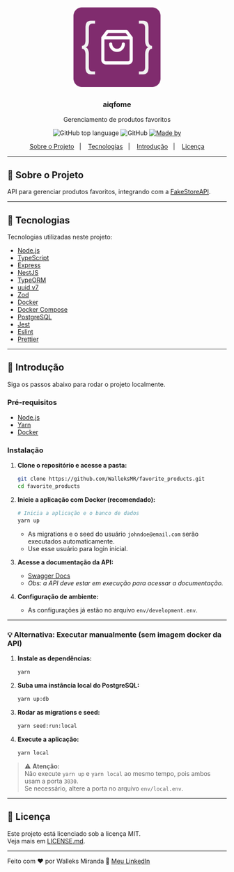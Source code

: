 <h1 align="center">
  <img alt="Logo" src="./assets/aiqfome.png" width="200px">
</h1>

<h3 align="center">
  aiqfome
</h3>

<p align="center">Gerenciamento de produtos favoritos</p>

<p align="center">
  <img alt="GitHub top language" src="https://img.shields.io/static/v1?label=TypeScript&message=99.3%&color=blue">
  <img alt="GitHub" src="https://img.shields.io/static/v1?label=Licence&message=MIT&color=blue"/>
  <a href="https://www.linkedin.com/in/walleks-r-miranda-b291bb1aa/" target="_blank" rel="noopener noreferrer">
    <img alt="Made by" src="https://img.shields.io/static/v1?label=Made%20by&message=Walleks%20M&color=blueviolet">
  </a>
</p>

<p align="center">
  <a href="#sobre-o-projeto">Sobre o Projeto</a>&nbsp;&nbsp;&nbsp;|&nbsp;&nbsp;&nbsp;
  <a href="#tecnologias">Tecnologias</a>&nbsp;&nbsp;&nbsp;|&nbsp;&nbsp;&nbsp;
  <a href="#introducao">Introdução</a>&nbsp;&nbsp;&nbsp;|&nbsp;&nbsp;&nbsp;
  <a href="#licenca">Licença</a>
</p>

---

## 📖 Sobre o Projeto

API para gerenciar produtos favoritos, integrando com a [FakeStoreAPI](https://fakestoreapi.com/).

---

## 🚀 Tecnologias

Tecnologias utilizadas neste projeto:

- [Node.js](https://nodejs.org/en/)
- [TypeScript](https://www.typescriptlang.org/)
- [Express](https://expressjs.com/pt-br/)
- [NestJS](https://docs.nestjs.com/)
- [TypeORM](https://typeorm.io/#/)
- [uuid v7](https://github.com/thenativeweb/uuidv4/)
- [Zod](https://github.com/colinhacks/zod)
- [Docker](https://www.docker.com)
- [Docker Compose](https://docs.docker.com/compose/)
- [PostgreSQL](https://www.postgresql.org/)
- [Jest](https://jestjs.io/)
- [Eslint](https://eslint.org/)
- [Prettier](https://prettier.io/)

---

## 🏁 Introdução

Siga os passos abaixo para rodar o projeto localmente.

### Pré-requisitos

- [Node.js](https://nodejs.org/en/)
- [Yarn](https://classic.yarnpkg.com/)
- [Docker](https://www.docker.com/)

### Instalação

1. **Clone o repositório e acesse a pasta:**

   ```bash
   git clone https://github.com/WalleksMR/favorite_products.git
   cd favorite_products
   ```

2. **Inicie a aplicação com Docker (recomendado):**

   ```bash
   # Inicia a aplicação e o banco de dados
   yarn up
   ```

   - As migrations e o seed do usuário `johndoe@email.com` serão executados automaticamente.
   - Use esse usuário para login inicial.

3. **Acesse a documentação da API:**

   - [Swagger Docs](http://localhost:3030/aiqfome/docs)
   - _Obs: a API deve estar em execução para acessar a documentação._

4. **Configuração de ambiente:**
   - As configurações já estão no arquivo `env/development.env`.

---

### 💡 Alternativa: Executar manualmente (sem imagem docker da API)

1. **Instale as dependências:**

   ```bash
   yarn
   ```

2. **Suba uma instância local do PostgreSQL:**

   ```bash
   yarn up:db
   ```
3. **Rodar as migrations e seed:**

   ```bash
   yarn seed:run:local
   ```

4. **Execute a aplicação:**
   ```bash
   yarn local
   ```

> ⚠️ **Atenção:**  
> Não execute `yarn up` e `yarn local` ao mesmo tempo, pois ambos usam a porta `3030`.  
> Se necessário, altere a porta no arquivo `env/local.env`.

---

## 📝 Licença

Este projeto está licenciado sob a licença MIT.  
Veja mais em [LICENSE.md](LICENSE.md).

---

Feito com ❤️ por Walleks Miranda 👋 [Meu LinkedIn](https://www.linkedin.com/in/walleks-rodrigues-miranda/)
